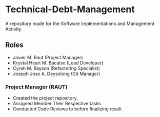 # Technical-Debt-Management
A repository made for the Software Implementations and Management Activity

## Roles
- Javier M. Raut (Project Manager)
- Krystal Heart M. Bacalso (Lead Developer)
- Cyreh M. Bayson (Refactoring Specialist)
- Joseph Jose A. Deysolong (Git Manager)

### Project Manager (RAUT)
- Created the project repository.
- Assigned Member Their Respective tasks
- Conducted Code Reviews to before finalizing result

